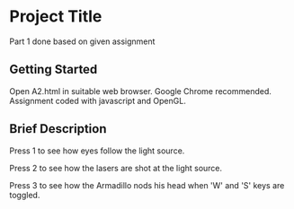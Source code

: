 # Project Title

Part 1 done based on given assignment

## Getting Started

Open A2.html in suitable web browser. Google Chrome recommended.
Assignment coded with javascript and OpenGL.

## Brief Description

Press 1 to see how eyes follow the light source.

Press 2 to see how the lasers are shot at the light source.

Press 3 to see how the Armadillo nods his head when 'W' and 'S' keys are toggled.

